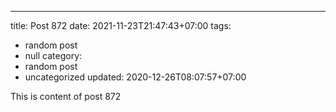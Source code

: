 ---
title: Post 872
date: 2021-11-23T21:47:43+07:00
tags:
  - random post
  - null
category:
  - random post
  - uncategorized
updated: 2020-12-26T08:07:57+07:00

This is content of post 872